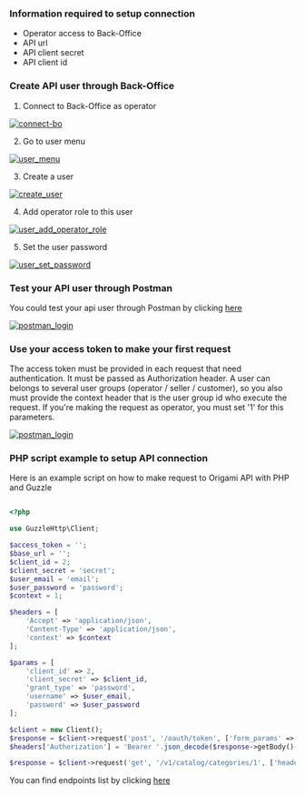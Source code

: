 ### Information required to setup connection
- Operator access to Back-Office
- API url
- API client secret
- API client id
  
### Create API user through Back-Office

1. Connect to Back-Office as operator

<a href="https://storage.gra.cloud.ovh.net/v1/AUTH_bcd845e0b5634d6c8b2535ea00e54c53/ORIGAMIDEVELOPER/connect_bo.png" target="_blank"><img src="https://storage.gra.cloud.ovh.net/v1/AUTH_bcd845e0b5634d6c8b2535ea00e54c53/ORIGAMIDEVELOPER/connect_bo.png" alt="connect-bo" /></a>

2. Go to user menu

<a href="https://storage.gra.cloud.ovh.net/v1/AUTH_bcd845e0b5634d6c8b2535ea00e54c53/ORIGAMIDEVELOPER/user_menu.png" target="_blank"><img src="https://storage.gra.cloud.ovh.net/v1/AUTH_bcd845e0b5634d6c8b2535ea00e54c53/ORIGAMIDEVELOPER/user_menu.png" alt="user_menu" style="text-align: center"/></a>

3. Create a user

<a href="https://storage.gra.cloud.ovh.net/v1/AUTH_bcd845e0b5634d6c8b2535ea00e54c53/ORIGAMIDEVELOPER/create_user.png" target="_blank"><img src="https://storage.gra.cloud.ovh.net/v1/AUTH_bcd845e0b5634d6c8b2535ea00e54c53/ORIGAMIDEVELOPER/create_user.png" alt="create_user" style="text-align: center"/></a>

4. Add operator role to this user

<a href="https://storage.gra.cloud.ovh.net/v1/AUTH_bcd845e0b5634d6c8b2535ea00e54c53/ORIGAMIDEVELOPER/user_add_operator_role.png" target="_blank"><img src="https://storage.gra.cloud.ovh.net/v1/AUTH_bcd845e0b5634d6c8b2535ea00e54c53/ORIGAMIDEVELOPER/user_add_operator_role.png" alt="user_add_operator_role" style="text-align: center"/></a>

5. Set the user password

<a href="https://storage.gra.cloud.ovh.net/v1/AUTH_bcd845e0b5634d6c8b2535ea00e54c53/ORIGAMIDEVELOPER/user_set_password.png" target="_blank"><img src="https://storage.gra.cloud.ovh.net/v1/AUTH_bcd845e0b5634d6c8b2535ea00e54c53/ORIGAMIDEVELOPER/user_set_password.png" alt="user_set_password" style="text-align: center"/></a>



### Test your API user through Postman

You could test your api user through Postman by clicking <a href="https://documenter.getpostman.com/view/1769019/TVYDfffr#5009ca65-5c00-486d-8e76-6f44bd9e6af5">here</a>

<a href="https://storage.gra.cloud.ovh.net/v1/AUTH_bcd845e0b5634d6c8b2535ea00e54c53/ORIGAMIDEVELOPER/postman_login.png" target="_blank"><img src="https://storage.gra.cloud.ovh.net/v1/AUTH_bcd845e0b5634d6c8b2535ea00e54c53/ORIGAMIDEVELOPER/postman_login.png" alt="postman_login" style="text-align: center"/></a>


### Use your access token to make your first request

The access token must be provided in each request that need authentication. It must be passed as Authorization header.
A user can belongs to several user groups (operator / seller / customer), so you also must provide the context header that is the user group id who execute the request.
If you're making the request as operator, you must set '1' for this parameters.

<a href="https://storage.gra.cloud.ovh.net/v1/AUTH_bcd845e0b5634d6c8b2535ea00e54c53/ORIGAMIDEVELOPER/postman_first_request.png" target="_blank"><img src="https://storage.gra.cloud.ovh.net/v1/AUTH_bcd845e0b5634d6c8b2535ea00e54c53/ORIGAMIDEVELOPER/postman_first_request.png" alt="postman_login" style="text-align: center"/></a>
 


### PHP script example to setup API connection

Here is an example script on how to make request to Origami API with PHP and Guzzle

```php

<?php

use GuzzleHttp\Client;

$access_token = '';
$base_url = '';
$client_id = 2;
$client_secret = 'secret';
$user_email = 'email';
$user_password = 'password';
$context = 1;

$headers = [
    'Accept' => 'application/json',
    'Content-Type' => 'application/json',
    'context' => $context
];

$params = [
    'client_id' => 2,
    'client_secret' => $client_id,
    'grant_type' => 'password',
    'username' => $user_email,
    'password' => $user_password
];

$client = new Client();
$response = $client->request('post', '/oauth/token', ['form_params' => $params, 'headers' => $headers]);
$headers['Authorization'] = 'Bearer '.json_decode($response->getBody()->getContents())->access_token;

$response = $client->request('get', '/v1/catalog/categories/1', ['headers' => $headers]);
```

You can find endpoints list by clicking <a href="http://doc-api.origami-marketplace.com/">here</a>